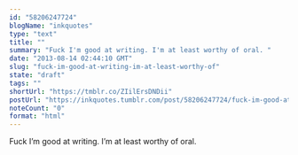 ```yaml
---
id: "58206247724"
blogName: "inkquotes"
type: "text"
title: ""
summary: "Fuck I'm good at writing. I'm at least worthy of oral. "
date: "2013-08-14 02:44:10 GMT"
slug: "fuck-im-good-at-writing-im-at-least-worthy-of"
state: "draft"
tags: ""
shortUrl: "https://tmblr.co/ZIilErsDNDii"
postUrl: "https://inkquotes.tumblr.com/post/58206247724/fuck-im-good-at-writing-im-at-least-worthy-of"
noteCount: "0"
format: "html"
---
```


Fuck I’m good at writing. I’m at least worthy of oral.